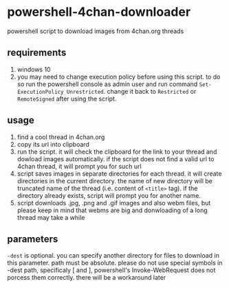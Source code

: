 # powershell-4chan-downloader
powershell script to download images from 4chan.org threads
## requirements
1. windows 10
2. you may need to change execution policy before using this script. to do so run the powershell console as admin user and run command ```Set-ExecutionPolicy Unrestricted```. change it back to ```Restricted``` or ```RemoteSigned``` after using the script. 
## usage
1. find a cool thread in 4chan.org 
2. copy its url into clipboard
3. run the script. it will check the clipboard for the link to your thread and dowload images automatically. if the script does not find a valid url to 4chan thread, it will prompt you for such url
4. script saves images in separate directories for each thread. it will create directories in the current directory. the name of new directory will be truncated name of the thread (i.e. content of ```<title>``` tag). if the directory already exists, script will prompt you for another name.
5. script downloads .jpg, .png and .gif images and also webm files, but please keep in mind that webms are big and donwloading of a long thread may take a while
## parameters
```-dest``` is optional. you can specify another directory for files to download in this parameter. path must be absolute. please do not use special symbols in -dest path, specificaly [ and ], powershell's Invoke-WebRequest does not porcess them correctly. there will be a workaround later
